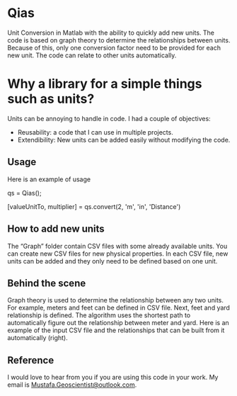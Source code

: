 # Qias
Unit Conversion in Matlab with the ability to quickly add new units. The code is based on graph theory to determine the relationships between units. Because of this, only one conversion factor need to be provided for each new unit. The code can relate to other units automatically.

# Why a library for a simple things such as units?
Units can be annoying to handle in code. I had a couple of objectives:
- Reusability: a code that I can use in multiple projects.
- Extendibility: New units can be added easily without modifying the code.

## Usage
Here is an example of usage

qs = Qias();

[valueUnitTo, multiplier] = qs.convert(2, 'm', 'in', 'Distance')

## How to add new units
The “Graph” folder contain CSV files with some already available units. You can create new CSV files for new physical properties. In each CSV file, new units can be added and they only need to be defined based on one unit.

## Behind the scene
Graph theory is used to determine the relationship between any two units. For example, meters and feet can be defined in CSV file. Next, feet and yard relationship is defined. The algorithm uses the shortest path to automatically figure out the relationship between meter and yard. Here is an example of the input CSV file and the relationships that can be built from it automatically (right).

## Reference
I would love to hear from you if you are using this code in your work. My email is Mustafa.Geoscientist@outlook.com.
